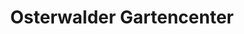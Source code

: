 ---
title: "Osterwalder Gartencenter"
url: /garbsen/osterwalder-gartencenter/
shop: Garten-Center
---